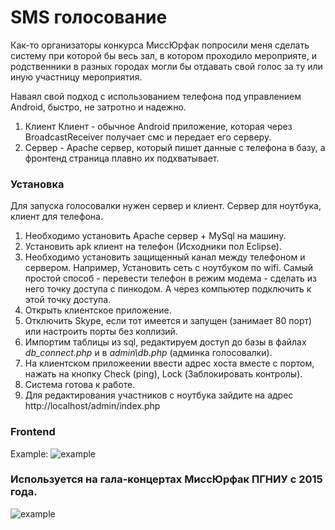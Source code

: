 # SMS голосование

Как-то организаторы конкурса МиссЮрфак попросили меня сделать систему при которой бы весь зал, в котором проходило мероприяте, и родственники в разных городах могли бы отдавать свой голос за ту или иную участницу мероприятия.

Наваял свой подход с использованием телефона под управлением Android, быстро, не затротно и надежно.

1) Клиент
Клиент - обычное Android приложение, которая через BroadcastReceiver получает смс и передает его серверу.
3) Сервер - Apache сервер, который пишет данные с телефона в базу, а фронтенд страница плавно их подхватывает.

### Установка
Для запуска голосовалки нужен сервер и клиент. Сервер для ноутбука, клиент для телефона. 
1) Необходимо установить Apache сервер + MySql на машину.
2) Установить apk клиент на телефон (Исходники пол Eclipse).
3) Необходимо установить защищенный канал между телефоном и сервером. Например, Установить сеть с ноутбуком по wifi. Самый простой способ  - перевести телефон в режим модема - сделать из него точку доступа с пинкодом. А через компьютер подключить к этой точку доступа.
4) Открыть клиентское приложение.
5) Отключить Skype, если тот имеется и запущен (занимает 80 порт) или настроить порты без коллизий.
6) Импортим таблицы из sql, редактируем доступ до базы в файлах *db_connect.php* и в *admin\db.php* (админка голосовалки).
7) На клиентском приложеении ввести адрес хоста вместе с портом, нажать на кнопку Check (ping), Lock (Заблокировать контролы).
8) Система готова к работе.
9) Для редактирования участников с ноутбука зайдите на адрес http://localhost/admin/index.php

### Frontend

Example:
![example](https://pp.userapi.com/c626625/v626625684/27ff/KvC2aAhZXHo.jpg)

### Используется на гала-концертах МиссЮрфак ПГНИУ с 2015 года.
![example](https://pp.userapi.com/c845522/v845522161/22806/Rau13d4P1W4.jpg)
